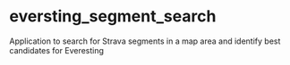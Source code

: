 # eversting_segment_search
Application to search for Strava segments in a map area and identify best candidates for Everesting
